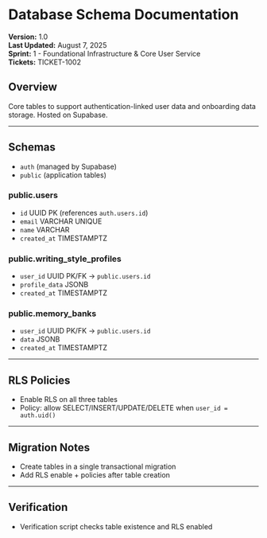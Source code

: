 # Database Schema Documentation

**Version:** 1.0  
**Last Updated:** August 7, 2025  
**Sprint:** 1 - Foundational Infrastructure & Core User Service  
**Tickets:** TICKET-1002

## Overview

Core tables to support authentication-linked user data and onboarding data storage. Hosted on Supabase.

---

## Schemas
- `auth` (managed by Supabase)
- `public` (application tables)

### public.users
- `id` UUID PK (references `auth.users.id`)
- `email` VARCHAR UNIQUE
- `name` VARCHAR
- `created_at` TIMESTAMPTZ

### public.writing_style_profiles
- `user_id` UUID PK/FK → `public.users.id`
- `profile_data` JSONB
- `created_at` TIMESTAMPTZ

### public.memory_banks
- `user_id` UUID PK/FK → `public.users.id`
- `data` JSONB
- `created_at` TIMESTAMPTZ

---

## RLS Policies
- Enable RLS on all three tables
- Policy: allow SELECT/INSERT/UPDATE/DELETE when `user_id = auth.uid()`

---

## Migration Notes
- Create tables in a single transactional migration
- Add RLS enable + policies after table creation

---

## Verification
- Verification script checks table existence and RLS enabled 